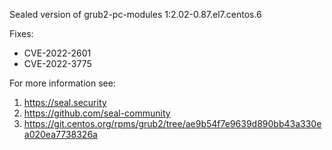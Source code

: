 Sealed version of grub2-pc-modules 1:2.02-0.87.el7.centos.6

Fixes:
- CVE-2022-2601
- CVE-2022-3775

For more information see:
  1. https://seal.security
  2. https://github.com/seal-community
  3. https://git.centos.org/rpms/grub2/tree/ae9b54f7e9639d890bb43a330ea020ea7738326a

